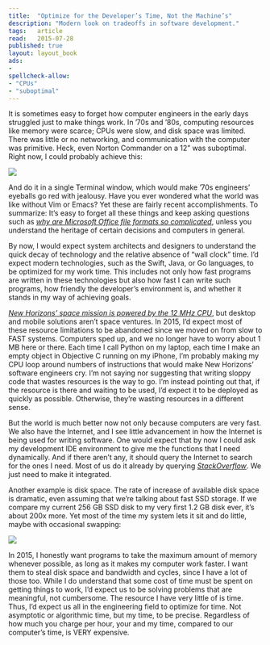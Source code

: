 ```yaml
---
title:	"Optimize for the Developer’s Time, Not the Machine’s"
description: "Modern look on tradeoffs in software development."
tags:	article
read:	2015-07-28
published: true
layout:	layout_book
ads:
- 
spellcheck-allow:
- "CPUs"
- "suboptimal"
---
```


It is sometimes easy to forget how computer engineers in the early days
struggled just to make things work. In ’70s and ’80s, computing
resources like memory were scarce; CPUs were slow, and disk space was
limited. There was little or no networking, and communication with the
computer was primitive. Heck, even Norton Commander on a 12” was
suboptimal. Right now, I could probably achieve this:

![](2015-07-19-optimize-for-developers-time/image02.jpg)

And do it in a single Terminal window, which would make ’70s engineers’
eyeballs go red with jealousy. Have you ever wondered what the world was
like without Vim or Emacs? Yet these are fairly recent accomplishments.
To summarize: It’s easy to forget all these things and keep asking
questions such as [*why are Microsoft Office file formats so
complicated*](http://www.joelonsoftware.com/items/2008/02/19.html),
unless you understand the heritage of certain decisions and computers in
general.

By now, I would expect system architects and designers to understand the
quick decay of technology and the relative absence of “wall clock” time.
I’d expect modern technologies, such as the Swift, Java, or Go
languages, to be optimized for my work time. This includes not only how
fast programs are written in these technologies but also how fast I can
write such programs, how friendly the developer’s environment is, and
whether it stands in my way of achieving goals.

[*New Horizons’ space mission is powered by the 12 MHz
CPU*](http://www.forbes.com/sites/erikkain/2015/07/16/the-pluto-spacecraft-is-running-on-an-original-playstation-cpu/),
but desktop and mobile solutions aren’t space ventures. In 2015, I’d
expect most of these resource limitations to be abandoned since we moved
on from slow to FAST systems. Computers sped up, and we no longer have
to worry about 1 MB here or there. Each time I call Python on my laptop,
each time I make an empty object in Objective C running on my iPhone,
I’m probably making my CPU loop around numbers of instructions that
would make New Horizons’ software engineers cry. I’m not saying nor
suggesting that writing sloppy code that wastes resources is the way to
go. I’m instead pointing out that, if the resource is there and waiting
to be used, I’d expect it to be deployed as quickly as possible.
Otherwise, they’re wasting resources in a different sense.

But the world is much better now not only because computers are very
fast. We also have the Internet, and I see little advancement in how the
Internet is being used for writing software. One would expect that by
now I could ask my development IDE environment to give me the functions
that I need dynamically. And if there aren’t any, it should query the
Internet to search for the ones I need. Most of us do it already by
querying [*StackOverflow*](http://stackoverflow.com/). We just need to
make it integrated.

Another example is disk space. The rate of increase of available disk
space is dramatic, even assuming that we’re talking about fast SSD
storage. If we compare my current 256 GB SSD disk to my very first 1.2
GB disk ever, it’s about 200x more. Yet most of the time my system lets
it sit and do little, maybe with occasional swapping:

![](2015-07-19-optimize-for-developers-time/image03.jpg)

In 2015, I honestly want programs to take the maximum amount of memory
whenever possible, as long as it makes my computer work faster. I want
them to steal disk space and bandwidth and cycles, since I have a lot of
those too. While I do understand that some cost of time must be spent on
getting things to work, I’d expect us to be solving problems that are
meaningful, not cumbersome. The resource I have very little of is time.
Thus, I’d expect us all in the engineering field to optimize for time.
Not asymptotic or algorithmic time, but my time, to be precise.
Regardless of how much you charge per hour, your and my time, compared
to our computer’s time, is VERY expensive.
